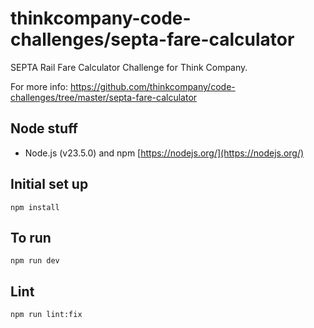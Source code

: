 # thinkcompany-code-challenges/septa-fare-calculator

SEPTA Rail Fare Calculator Challenge for Think Company.

For more info: https://github.com/thinkcompany/code-challenges/tree/master/septa-fare-calculator

## Node stuff

- Node.js (v23.5.0) and npm [https://nodejs.org/](https://nodejs.org/)

## Initial set up

```
npm install
```

## To run

```
npm run dev
```

## Lint

```
npm run lint:fix
```
